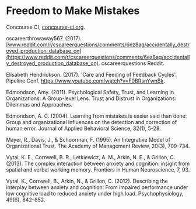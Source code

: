# Freedom to Make Mistakes

Concourse CI, [concourse-ci.org](https://concourse-ci.org/).

cscareerthrowaway567. (2017). [www.reddit.com/r/cscareerquestions/comments/6ez8ag/accidentally_destroyed_production_database_on](https://www.reddit.com/r/cscareerquestions/comments/6ez8ag/accidentally_destroyed_production_database_on). cscareerquestions Reddit.

Elisabeth Hendrickson. (2017). 'Care and Feeding of Feedback Cycles'. Pipeline Conf. https://www.youtube.com/watch?v=F0BRsnYwnBk.

Edmondson, Amy. (2011). Psychological Safety, Trust, and Learning in Organizations: A Group-level Lens. Trust and Distrust in Organizations: Dilemmas and Approaches.

Edmondson, A. C. (2004). Learning from mistakes is easier said than done: Group and organizational influences on the detection and correction of human error. Journal of Applied Behavioral Science, 32(1), 5-28.

Mayer, R., Davis, J., & Schoorman, F. (1995). An Integrative Model of Organizational Trust. The Academy of Management Review, 20(3), 709-734.

Vytal, K. E., Cornwell, B. R., Letkiewicz, A. M., Arkin, N. E., & Grillon, C. (2013). The complex interaction between anxiety and cognition: insight from spatial and verbal working memory. Frontiers in Human Neuroscience, 7, 93.

Vytal, K., Cornwell, B., Arkin, N., & Grillon, C. (2012). Describing the interplay between anxiety and cognition: From impaired performance under low cognitive load to reduced anxiety under high load. Psychophysiology, 49(6), 842–852.
